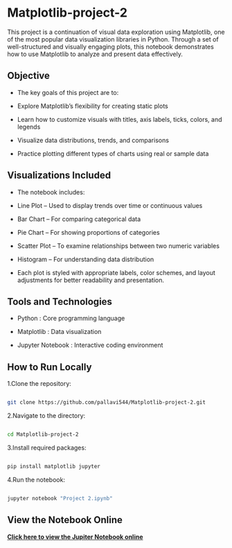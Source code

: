 # Matplotlib-project-2
This project is a continuation of visual data exploration using Matplotlib, one of the most popular data visualization libraries in Python. Through a set of well-structured and visually engaging plots, this notebook demonstrates how to use Matplotlib to analyze and present data effectively.

## Objective
* The key goals of this project are to:

* Explore Matplotlib’s flexibility for creating static plots

* Learn how to customize visuals with titles, axis labels, ticks, colors, and legends

* Visualize data distributions, trends, and comparisons

* Practice plotting different types of charts using real or sample data

## Visualizations Included
* The notebook includes:

* Line Plot – Used to display trends over time or continuous values

* Bar Chart – For comparing categorical data

* Pie Chart – For showing proportions of categories

* Scatter Plot – To examine relationships between two numeric variables

* Histogram – For understanding data distribution

* Each plot is styled with appropriate labels, color schemes, and layout adjustments for better readability and presentation.

## Tools and Technologies
* Python	: Core programming language

* Matplotlib	: Data visualization

* Jupyter Notebook :	Interactive coding environment

##  How to Run Locally
1.Clone the repository:

```bash

git clone https://github.com/pallavi544/Matplotlib-project-2.git

```

2.Navigate to the directory:

```bash

cd Matplotlib-project-2

```

3.Install required packages:

```bash

pip install matplotlib jupyter

```

4.Run the notebook:

```bash

jupyter notebook "Project 2.ipynb"

```
## View the Notebook Online
**[Click here to view the Jupiter Notebook online](https://github.com/pallavi544/Matplotlib-project-2/edit/main/README.md)**







